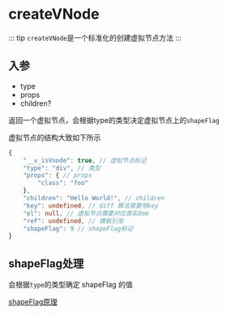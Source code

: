 # createVNode

::: tip
`createVNode`是一个标准化的创建虚拟节点方法
:::

## 入参

* type
* props
* children?

返回一个虚拟节点，会根据type的类型决定虚拟节点上的`shapeFlag`

虚拟节点的结构大致如下所示

```ts
{
    "__v_isVnode": true, // 虚拟节点标记
    "type": "div", // 类型
    "props": { // props
        "class": "foo"
    },
    "children": "Hello World!", // children
    "key": undefined, // diff 算法需要用key
    "el": null, // 虚拟节点需要对应真实dom
    "ref": undefined, // 模板引用
    "shapeFlag": 9 // shapeFlag标记
}
```

## shapeFlag处理

会根据`type`的类型确定 shapeFlag 的值

[shapeFlag原理](/3-runtime-core/5-shapeFlag原理)
